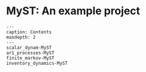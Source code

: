 # MyST: An example project

```{toctree}
---
caption: Contents
maxdepth: 2
---
scalar_dynam-MyST
ar1_processes-MyST
finite_markov-MyST
inventory_dynamics-MyST
```